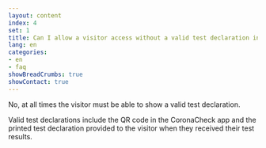 ```yaml
---
layout: content
index: 4
set: 1
title: Can I allow a visitor access without a valid test declaration in the CoronaCheck app? 
lang: en
categories:
- en
- faq
showBreadCrumbs: true
showContact: true
---
```

No, at all times the visitor must be able to show a valid test declaration. 

Valid test declarations include the QR code in the CoronaCheck app and the printed test declaration provided to the visitor when they received their test results.
